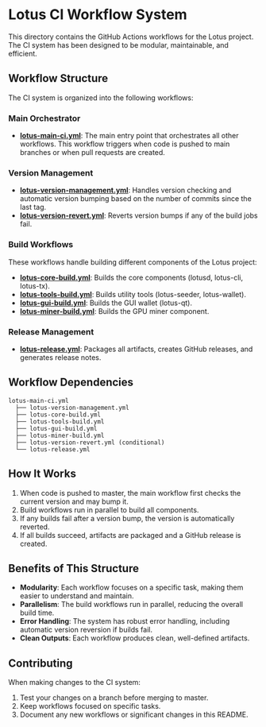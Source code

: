 # Lotus CI Workflow System

This directory contains the GitHub Actions workflows for the Lotus project. The CI system has been designed to be modular, maintainable, and efficient.

## Workflow Structure

The CI system is organized into the following workflows:

### Main Orchestrator

- **[lotus-main-ci.yml](./lotus-main-ci.yml)**: The main entry point that orchestrates all other workflows. This workflow triggers when code is pushed to main branches or when pull requests are created.

### Version Management

- **[lotus-version-management.yml](./lotus-version-management.yml)**: Handles version checking and automatic version bumping based on the number of commits since the last tag.
- **[lotus-version-revert.yml](./lotus-version-revert.yml)**: Reverts version bumps if any of the build jobs fail.

### Build Workflows

These workflows handle building different components of the Lotus project:

- **[lotus-core-build.yml](./lotus-core-build.yml)**: Builds the core components (lotusd, lotus-cli, lotus-tx).
- **[lotus-tools-build.yml](./lotus-tools-build.yml)**: Builds utility tools (lotus-seeder, lotus-wallet).
- **[lotus-gui-build.yml](./lotus-gui-build.yml)**: Builds the GUI wallet (lotus-qt).
- **[lotus-miner-build.yml](./lotus-miner-build.yml)**: Builds the GPU miner component.

### Release Management

- **[lotus-release.yml](./lotus-release.yml)**: Packages all artifacts, creates GitHub releases, and generates release notes.

## Workflow Dependencies

```
lotus-main-ci.yml
  ├── lotus-version-management.yml
  ├── lotus-core-build.yml
  ├── lotus-tools-build.yml
  ├── lotus-gui-build.yml
  ├── lotus-miner-build.yml
  ├── lotus-version-revert.yml (conditional)
  └── lotus-release.yml
```

## How It Works

1. When code is pushed to master, the main workflow first checks the current version and may bump it.
2. Build workflows run in parallel to build all components.
3. If any builds fail after a version bump, the version is automatically reverted.
4. If all builds succeed, artifacts are packaged and a GitHub release is created.

## Benefits of This Structure

- **Modularity**: Each workflow focuses on a specific task, making them easier to understand and maintain.
- **Parallelism**: The build workflows run in parallel, reducing the overall build time.
- **Error Handling**: The system has robust error handling, including automatic version reversion if builds fail.
- **Clean Outputs**: Each workflow produces clean, well-defined artifacts.

## Contributing

When making changes to the CI system:

1. Test your changes on a branch before merging to master.
2. Keep workflows focused on specific tasks.
3. Document any new workflows or significant changes in this README. 